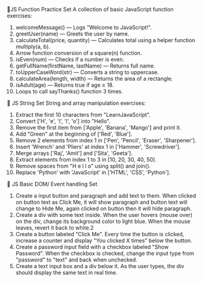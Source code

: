 🔹JS Function Practice Set
A collection of basic JavaScript function exercises:

1. welcomeMessage() — Logs "Welcome to JavaScript!".
2. greetUser(name) — Greets the user by name.
3. calculateTotal(price, quantity) — Calculates total using a helper function multiply(a, b).
4. Arrow function conversion of a square(n) function.
5. isEven(num) — Checks if a number is even.
6. getFullName(firstName, lastName) — Returns full name.
7. toUpperCaseWord(str) — Converts a string to uppercase.
8. calculateArea(length, width) — Returns the area of a rectangle.
9. isAdult(age) — Returns true if age ≥ 18.
10. Loops to call sayThanks() function 3 times.

🔹 JS String Set
String and array manipulation exercises:

1. Extract the first 10 characters from "LearnJavaScript".
2. Convert ['H', 'e', 'l', 'l', 'o'] into "Hello".
3. Remove the first item from ['Apple', 'Banana', 'Mango'] and print it.
4. Add "Green" at the beginning of ['Red', 'Blue'].
5. Remove 2 elements from index 1 in ['Pen', 'Pencil', 'Eraser', 'Sharpener'].
6. Insert 'Wrench' and 'Pliers' at index 1 in ['Hammer', 'Screwdriver'].
7. Merge arrays ['Raj', 'Amit'] and ['Sita', 'Geeta'].
8. Extract elements from index 1 to 3 in [10, 20, 30, 40, 50].
9. Remove spaces from "H e l l o" using split() and join().
10. Replace 'Python' with 'JavaScript' in ['HTML', 'CSS', 'Python'].

🔹 JS Basic DOM/ Event handling Set
1. Create a input button and paragraph and add text to them. When clicked on button text as Click Me, it will show paragraph and button text will change to Hide Me, again clicked on button then it will hide paragraph.
2. Create a div with some text inside. When the user hovers (mouse over) on the div, change its background color to light blue. When the mouse leaves, revert it back to white.2
3. Create a button labeled "Click Me". Every time the button is clicked, increase a counter and display "You clicked X times" below the button.
4. Create a password input field with a checkbox labeled "Show Password". When the checkbox is checked, change the input type from "password" to "text" and back when unchecked.
5. Create a text input box and a div below it. As the user types, the div should display the same text in real time.
